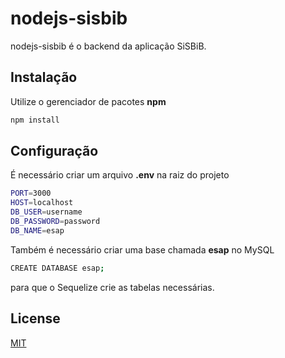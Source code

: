 # nodejs-sisbib

nodejs-sisbib é o backend da aplicação SiSBiB.

## Instalação

Utilize o gerenciador de pacotes **npm**

```bash
npm install
```

## Configuração

É necessário criar um arquivo **.env** na raiz do projeto

```bash
PORT=3000
HOST=localhost
DB_USER=username
DB_PASSWORD=password
DB_NAME=esap
```
Também é necessário criar uma base chamada **esap** no MySQL

```bash
CREATE DATABASE esap;
```
para que o Sequelize crie as tabelas necessárias.

## License

[MIT](https://choosealicense.com/licenses/mit/)